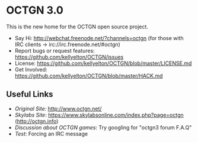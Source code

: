 OCTGN 3.0
=================================================
This is the new home for the OCTGN open source project.

* Say Hi: http://webchat.freenode.net/?channels=octgn (for those with IRC clients -> irc://irc.freenode.net/#octgn)
* Report bugs or request features: https://github.com/kellyelton/OCTGN/issues
* License: https://github.com/kellyelton/OCTGN/blob/master/LICENSE.md
* Get Involved: https://github.com/kellyelton/OCTGN/blob/master/HACK.md

Useful Links
-------------------------------------------------
* *Original Site:* http://www.octgn.net/
* *Skylabs Site*: https://www.skylabsonline.com/index.php?page=octgn (http://octgn.info)
* *Discussion about OCTGN games*: Try googling for "octgn3 forum F.A.Q"
* *Test*: Forcing an IRC message
